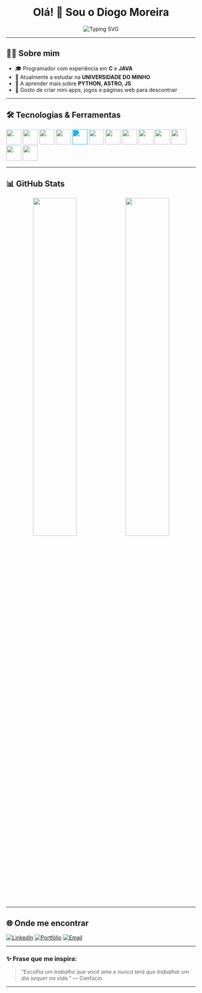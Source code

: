<h1 align="center">Olá! 👋 Sou o Diogo Moreira</h1>

<p align="center">
  <img src="https://readme-typing-svg.herokuapp.com?font=Fira+Code&weight600&size=24&pause=1000&color=58A6FF&center=true&vCenter=true&width=800&lines=Estudante+universitário+de+Engenharia;Apaixonado+por+tecnologia+e+programação;Buscando+oportunidades+de+estágio;Sempre+em+busca+de+aprendizado!" alt="Typing SVG" />
</p>

---

## 👨‍💻 Sobre mim

- 🎓 Programador com experiência em **C** e **JAVA**
- 🚀 Atualmente a estudar na **UNIVERSIDADE DO MINHO**
- 🌱 A aprender mais sobre **PYTHON, ASTRO, JS**
- 🧠 Gosto de criar mini apps, jogos e páginas web para descontrair

---

## 🛠️ Tecnologias & Ferramentas

<p align="left">
  <img src="https://cdn.jsdelivr.net/gh/devicons/devicon/icons/html5/html5-original.svg" width="40" />
  <img src="https://cdn.jsdelivr.net/gh/devicons/devicon/icons/css3/css3-original.svg" width="40" />
  <img src="https://cdn.jsdelivr.net/gh/devicons/devicon/icons/javascript/javascript-original.svg" width="40" />
  <img src="https://cdn.jsdelivr.net/gh/devicons/devicon/icons/react/react-original.svg" width="40" />
  <img src="https://cdn.jsdelivr.net/gh/simple-icons/simple-icons/icons/tailwindcss.svg" width="40" style="filter: invert(47%) sepia(92%) saturate(420%) hue-rotate(150deg) brightness(95%) contrast(90%);" />
  <img src="https://cdn.jsdelivr.net/gh/devicons/devicon/icons/astro/astro-original.svg" width="40" />
  <img src="https://cdn.jsdelivr.net/gh/devicons/devicon/icons/c/c-original.svg" width="40" />
  <img src="https://cdn.jsdelivr.net/gh/devicons/devicon/icons/java/java-original.svg" width="40" />
  <img src="https://cdn.jsdelivr.net/gh/devicons/devicon/icons/mysql/mysql-original.svg" width="40" />
  <img src="https://cdn.jsdelivr.net/gh/devicons/devicon/icons/haskell/haskell-original.svg" width="40" />
  <img src="https://cdn.jsdelivr.net/gh/devicons/devicon/icons/cplusplus/cplusplus-original.svg" width="40" />
  <img src="https://cdn.jsdelivr.net/gh/devicons/devicon/icons/python/python-original.svg" width="40" />
  <img src="https://cdn.jsdelivr.net/gh/devicons/devicon/icons/git/git-original.svg" width="40" />
</p>



---

## 📊 GitHub Stats

<p align="center">
  <img width="48%" src="https://github-readme-stats.vercel.app/api?username=DiogoMotaMoreira&show_icons=true&theme=github_dark&hide_border=true" />
  <img width="48%" src="https://github-readme-stats.vercel.app/api/top-langs/?username=DiogoMotaMoreira&layout=compact&theme=github_dark&hide_border=true" />
</p>

---

## 🌐 Onde me encontrar

[![LinkedIn](https://img.shields.io/badge/LinkedIn-blue?style=for-the-badge&logo=linkedin&logoColor=white)](https://www.linkedin.com/in/diogo-moreira-3b04b7218/)
[![Portfólio](https://img.shields.io/badge/Portfólio-000?style=for-the-badge&logo=vercel&logoColor=white)](https://diogomoreira.netlify.app/)
[![Email](https://img.shields.io/badge/Email-EA4335?style=for-the-badge&logo=gmail&logoColor=white)](mailto:diogopmoreirap@gmail.com)

---

### ✨ Frase que me inspira:
> *"Escolha um trabalho que você ame e nunca terá que trabalhar um dia sequer na vida."* — Confúcio

---

